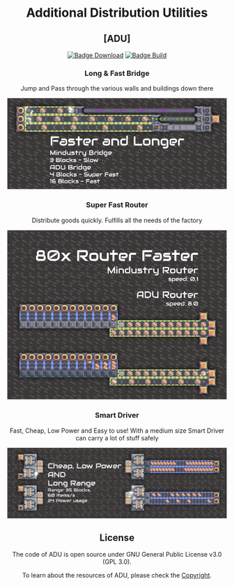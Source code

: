 <div align="center">

# Additional Distribution Utilities
## [ADU]

[![Badge Download]][Download]
[![Badge Build]][LDownload]

### Long & Fast Bridge
Jump and Pass through the various walls and buildings down there

![Bridge](Project/setting/image/bridge-spoiler.png)

### Super Fast Router
Distribute goods quickly. Fulfills all the needs of the factory

![Router](Project/setting/image/router-spoiler.png)

### Smart Driver
Fast, Cheap, Low Power and Easy to use! With a medium size Smart Driver can carry a lot of stuff safely

![Driver](Project/setting/image/smart-driver.png)

## License

The code of ADU is open source under GNU General Public License v3.0 (GPL 3.0).

To learn about the resources of ADU, please check the [Copyright](Project/setting/github/COPYRIGHT.md).
</div>

<!-----------------------------------------------------[ LINK ]------------------------------------------------------>

<!-----------------------------------------------------[ BADGE]------------------------------------------------------>

[Badge Build]: https://img.shields.io/badge/DOWNLOAD%20LATEST%20BUILD-ALPHA-c5271b?style=for-the-badge&logo=onlyoffice&labelColor=951f1b

[Badge Download]: https://img.shields.io/github/downloads/ReinKageno/AdditionalDistributionUtilities/total?color=1B95df&label=Download&logo=docusign&logoColor=white&style=for-the-badge&labelColor=1B82cd

<!------------------------------------------------------------------------------------------------------------------->

[LDownload]: https://github.com/RakaGIT/ReTurret/archive/refs/heads/main.zip

[Download]: https://github.com/ReinKageno/AdditionalDistributionUtilities/releases/latest
